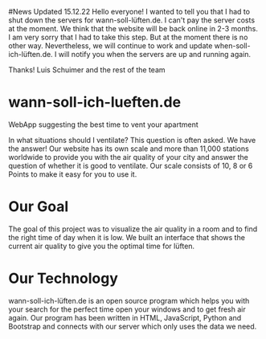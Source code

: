 #News
Updated 15.12.22
Hello everyone!
I wanted to tell you that I had to shut down the servers for wann-soll-lüften.de. I can't pay the server costs at the moment. We think that the website will be back online in 2-3 months. I am very sorry that I had to take this step. But at the moment there is no other way. Nevertheless, we will continue to work and update when-soll-ich-lüften.de. I will notify you when the servers are up and running again.

Thanks!
Luis Schuimer and the rest of the team


# wann-soll-ich-lueften.de
WebApp suggesting the best time to vent your apartment

In what situations should I ventilate? This question is often asked. We have the answer! Our website has its own scale and more than 11,000 stations worldwide to provide you with the air quality of your city and answer the question of whether it is good to ventilate. Our scale consists of 10, 8 or 6 Points to make it easy for you to use it.

# Our Goal
The goal of this project was to visualize the air quality in a room and to find the right time of day when it is low. We built an interface that shows the current air quality to give you the optimal time for lüften.

# Our Technology
wann-soll-ich-lüften.de is an open source program which helps you with your search for the perfect time open your windows and to get fresh air again. Our program has been written in HTML, JavaScript, Python and Bootstrap and connects with our server which only uses the data we need.
